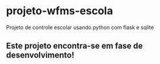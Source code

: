 # projeto-wfms-escola
Projeto de controle escolar usando python com flask e sqlite
## Este projeto encontra-se em fase de desenvolvimento!
